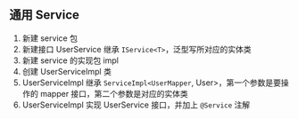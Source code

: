 ## 通用 Service

1. 新建 service 包
2. 新建接口 UserService 继承 `IService<T>`，泛型写所对应的实体类
3. 新建 service 的实现包 impl
4. 创建 UserServiceImpl 类
5. UserServiceImpl 继承 `ServiceImpl<UserMapper`, User>，第一个参数是要操作的 mapper 接口，第二个参数是对应的实体类
6. UserServiceImpl 实现 UserService 接口，并加上 `@Service` 注解